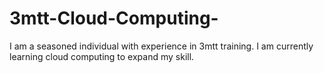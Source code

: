 # 3mtt-Cloud-Computing-
I am a seasoned individual with experience in 3mtt training.  I am currently learning cloud computing to expand my skill. 

